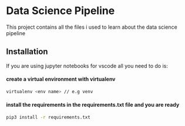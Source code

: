 # Data Science Pipeline
This project contains all the files i used to learn about the data science pipeline

## Installation
If you are using jupyter notebooks for vscode all you need to do is:

#### create a virtual environment with virtualenv
```bash
virtualenv <env name> // e.g venv
```

#### install the requirements in the requirements.txt file and you are ready
```bash
pip3 install -r requirements.txt